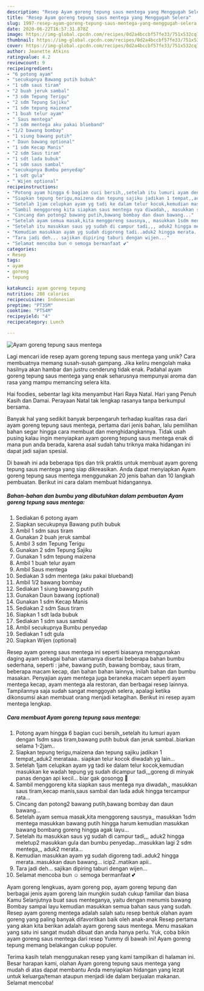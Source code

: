 ```yaml
---
description: "Resep Ayam goreng tepung saus mentega yang Menggugah Selera"
title: "Resep Ayam goreng tepung saus mentega yang Menggugah Selera"
slug: 1997-resep-ayam-goreng-tepung-saus-mentega-yang-menggugah-selera
date: 2020-06-22T16:57:31.878Z
image: https://img-global.cpcdn.com/recipes/0d2a4bccbf57fe33/751x532cq70/ayam-goreng-tepung-saus-mentega-foto-resep-utama.jpg
thumbnail: https://img-global.cpcdn.com/recipes/0d2a4bccbf57fe33/751x532cq70/ayam-goreng-tepung-saus-mentega-foto-resep-utama.jpg
cover: https://img-global.cpcdn.com/recipes/0d2a4bccbf57fe33/751x532cq70/ayam-goreng-tepung-saus-mentega-foto-resep-utama.jpg
author: Jeanette Atkins
ratingvalue: 4.2
reviewcount: 9
recipeingredient:
- "6 potong ayam"
- "secukupnya Bawang putih bubuk"
- "1 sdm saus tiram"
- "2 buah jeruk sambal"
- "3 sdm Tepung Terigu"
- "2 sdm Tepung Sajiku"
- "1 sdm tepung maizena"
- "1 buah telur ayam"
- " Saus mentega"
- "3 sdm mentega aku pakai blueband"
- "1/2 bawang bombay"
- "1 siung bawang putih"
- " Daun bawang optional"
- "1 sdm Kecap Manis"
- "2 sdm Saus tiram"
- "1 sdt lada bubuk"
- "1 sdm saus sambal"
- "secukupnya Bumbu penyedap"
- "1 sdt gula"
- " Wijen optional"
recipeinstructions:
- "Potong ayam hingga 6 bagian cuci bersih,,setelah itu lumuri ayam dengan 1sdm saus tiram,bawang putih bubuk dan jeruk sambal..biarkan selama 1-2jam.."
- "Siapkan tepung terigu,maizena dan tepung sajiku jadikan 1 tempat,,aduk2 merataaa.. siapkan telur kocok diwadah yg lain..."
- "Setelah 1jam celupkan ayam yg tadi ke dalam telur kocok,kemudian masukkan ke wadah tepung yg sudah dicampur tadi,,,goreng di minyak panas dengan api kecil... biar gak gosongg 🤭"
- "Sambil menggoreng kita siapkan saus mentega nya diwadah,, masukkan saus tiram,kecap manis,saus sambal dan lada aduk hingga tercampur rata..."
- "Cincang dan potong2 bawang putih,bawang bombay dan daun bawang..."
- "Setelah ayam semua masak,kita menggoreng sausnya,, masukkan 1sdm mentega masukkan bawang putih hingga harum kemudian masukkan bawang bombang goreng hingga agak layu..."
- "Setelah itu masukkan saus yg sudah di campur tadi,,, aduk2 hingga meletup2 masukkan gula dan bumbu penyedap...masukkan lagi 2 sdm mentega,,, aduk2 merata..."
- "Kemudian masukkan ayam yg sudah digoreng tadi..aduk2 hingga merata..masukkan daun bawang... icip2..matikan apii.."
- "Tara jadi deh... sajikan dipiring taburi dengan wijen..."
- "Selamat mencoba bun ☺️ semoga bermanfaat 💕"
categories:
- Resep
tags:
- ayam
- goreng
- tepung

katakunci: ayam goreng tepung 
nutrition: 208 calories
recipecuisine: Indonesian
preptime: "PT35M"
cooktime: "PT54M"
recipeyield: "4"
recipecategory: Lunch

---
```



![Ayam goreng tepung saus mentega](https://img-global.cpcdn.com/recipes/0d2a4bccbf57fe33/751x532cq70/ayam-goreng-tepung-saus-mentega-foto-resep-utama.jpg)

Lagi mencari ide resep ayam goreng tepung saus mentega yang unik? Cara membuatnya memang susah-susah gampang. Jika keliru mengolah maka hasilnya akan hambar dan justru cenderung tidak enak. Padahal ayam goreng tepung saus mentega yang enak seharusnya mempunyai aroma dan rasa yang mampu memancing selera kita.

Hai foodies, sebentar lagi kita menyambut Hari Raya Natal. Hari yang Penuh Kasih dan Damai. Perayaan Natal tak lengkap rasanya tanpa berkumpul bersama.

Banyak hal yang sedikit banyak berpengaruh terhadap kualitas rasa dari ayam goreng tepung saus mentega, pertama dari jenis bahan, lalu pemilihan bahan segar hingga cara membuat dan menghidangkannya. Tidak usah pusing kalau ingin menyiapkan ayam goreng tepung saus mentega enak di mana pun anda berada, karena asal sudah tahu triknya maka hidangan ini dapat jadi sajian spesial.


Di bawah ini ada beberapa tips dan trik praktis untuk membuat ayam goreng tepung saus mentega yang siap dikreasikan. Anda dapat menyiapkan Ayam goreng tepung saus mentega menggunakan 20 jenis bahan dan 10 langkah pembuatan. Berikut ini cara dalam membuat hidangannya.

<!--inarticleads1-->

##### Bahan-bahan dan bumbu yang dibutuhkan dalam pembuatan Ayam goreng tepung saus mentega:

1. Sediakan 6 potong ayam
1. Siapkan secukupnya Bawang putih bubuk
1. Ambil 1 sdm saus tiram
1. Gunakan 2 buah jeruk sambal
1. Ambil 3 sdm Tepung Terigu
1. Gunakan 2 sdm Tepung Sajiku
1. Gunakan 1 sdm tepung maizena
1. Ambil 1 buah telur ayam
1. Ambil  Saus mentega
1. Sediakan 3 sdm mentega (aku pakai blueband)
1. Ambil 1/2 bawang bombay
1. Sediakan 1 siung bawang putih
1. Gunakan  Daun bawang (optional)
1. Gunakan 1 sdm Kecap Manis
1. Sediakan 2 sdm Saus tiram
1. Siapkan 1 sdt lada bubuk
1. Sediakan 1 sdm saus sambal
1. Ambil secukupnya Bumbu penyedap
1. Sediakan 1 sdt gula
1. Siapkan  Wijen (optional)


Resep ayam goreng saus mentega ini seperti biasanya menggunakan daging ayam sebagai bahan utamanya disertai beberapa bahan bumbu sederhana, seperti : jahe, bawang putih, bawang bombay, saus tiram, beberapa macam kecap, dan bahan bahan lainnya, inilah bahan dan bumbu masakan. Penyajian ayam mentega juga beraneka macam seperti ayam mentega kecap, ayam mentega ala restoran, dan berbagai resep lainnya. Tampilannya saja sudah sangat menggoyah selera, apalagi ketika dikonsumsi akan membuat orang menjadi ketagihan. Berikut ini resep ayam mentega lengkap. 

<!--inarticleads2-->

##### Cara membuat Ayam goreng tepung saus mentega:

1. Potong ayam hingga 6 bagian cuci bersih,,setelah itu lumuri ayam dengan 1sdm saus tiram,bawang putih bubuk dan jeruk sambal..biarkan selama 1-2jam..
1. Siapkan tepung terigu,maizena dan tepung sajiku jadikan 1 tempat,,aduk2 merataaa.. siapkan telur kocok diwadah yg lain...
1. Setelah 1jam celupkan ayam yg tadi ke dalam telur kocok,kemudian masukkan ke wadah tepung yg sudah dicampur tadi,,,goreng di minyak panas dengan api kecil... biar gak gosongg 🤭
1. Sambil menggoreng kita siapkan saus mentega nya diwadah,, masukkan saus tiram,kecap manis,saus sambal dan lada aduk hingga tercampur rata...
1. Cincang dan potong2 bawang putih,bawang bombay dan daun bawang...
1. Setelah ayam semua masak,kita menggoreng sausnya,, masukkan 1sdm mentega masukkan bawang putih hingga harum kemudian masukkan bawang bombang goreng hingga agak layu...
1. Setelah itu masukkan saus yg sudah di campur tadi,,, aduk2 hingga meletup2 masukkan gula dan bumbu penyedap...masukkan lagi 2 sdm mentega,,, aduk2 merata...
1. Kemudian masukkan ayam yg sudah digoreng tadi..aduk2 hingga merata..masukkan daun bawang... icip2..matikan apii..
1. Tara jadi deh... sajikan dipiring taburi dengan wijen...
1. Selamat mencoba bun ☺️ semoga bermanfaat 💕


Ayam goreng lengkuas, ayam goreng pop, ayam goreng tepung dan berbagai jenis ayam goreng lain mungkin sudah cukup familiar dan biasa Kamu Selanjutnya buat saus menteganya, yaitu dengan menumis bawang Bombay sampai layu kemudian masukkan semua bahan saus yang sudah. Resep ayam goreng mentega adalah salah satu resep bentuk olahan ayam goreng yang paling banyak difavoritkan baik oleh anak-anak Resep pertama yang akan kita berikan adalah ayam goreng saus mentega. Menu masakan yang satu ini sangat mudah dibuat dan anda hanya perlu. Yuk, coba bikin ayam goreng saus mentega dari resep Yummy di bawah ini! Ayam goreng tepung memang belakangan cukup populer. 

Terima kasih telah menggunakan resep yang kami tampilkan di halaman ini. Besar harapan kami, olahan Ayam goreng tepung saus mentega yang mudah di atas dapat membantu Anda menyiapkan hidangan yang lezat untuk keluarga/teman ataupun menjadi ide dalam berjualan makanan. Selamat mencoba!
